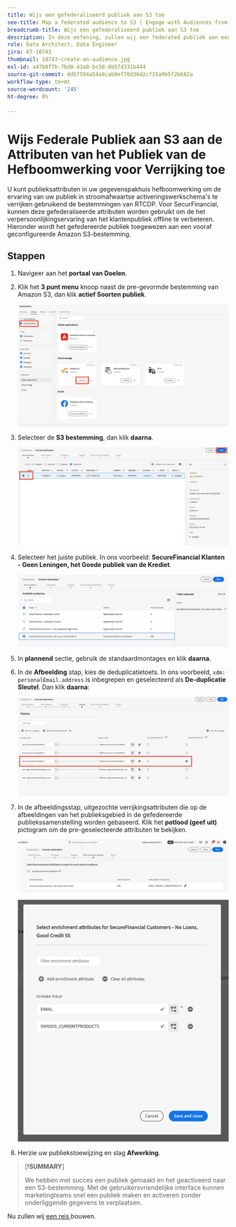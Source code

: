 ```yaml
---
title: Wijs een gefederaliseerd publiek aan S3 toe
seo-title: Map a federated audience to S3 | Engage with Audiences from your Data Warehouse using Federated Audience Composition
breadcrumb-title: Wijs een gefederaliseerd publiek aan S3 toe
description: In deze oefening, zullen wij een federated publiek aan een stroomafwaartse bestemming van Real-Time CDP in kaart brengen om een gepersonaliseerde off-line ervaring te steunen.
role: Data Architect, Data Engineer
jira: KT-18743
thumbnail: 18743-create-an-audience.jpg
exl-id: a47b8f7b-7bd0-43a0-bc58-8b57d331b444
source-git-commit: dd5f594a54a9cab8ef78d36d2cf15a9b5f2b682a
workflow-type: tm+mt
source-wordcount: '245'
ht-degree: 0%

---
```


# Wijs Federale Publiek aan S3 aan de Attributen van het Publiek van de Hefboomwerking voor Verrijking toe

U kunt publieksattributen in uw gegevenspakhuis hefboomwerking om de ervaring van uw publiek in stroomafwaartse activeringswerkschema&#39;s te verrijken gebruikend de bestemmingen van RTCDP. Voor SecurFinancial, kunnen deze gefederaliseerde attributen worden gebruikt om de het verpersoonlijkingservaring van het klantenpubliek offline te verbeteren. Hieronder wordt het gefedereerde publiek toegewezen aan een vooraf geconfigureerde Amazon S3-bestemming.

## Stappen

1. Navigeer aan het **portaal van Doelen**.

2. Klik het **3 punt menu** knoop naast de pre-gevormde bestemming van Amazon S3, dan klik **actief Soorten publiek**.

   ![ activeer-publiek ](assets/activate-audiences.png)

3. Selecteer de **S3 bestemming**, dan klik **daarna**.

   ![ uitgezocht-s3-bestemming ](assets/select-s3-destination.png)

4. Selecteer het juiste publiek. In ons voorbeeld: **SecureFinancial Klanten - Geen Leningen, het Goede publiek van de Krediet**.

   ![ selecteren-s3-publiek ](assets/select-s3-audience.png)

5. In **plannend** sectie, gebruik de standaardmontages en klik **daarna**.

6. In de **Afbeelding** stap, kies de deduplicatietoets. In ons voorbeeld, `xdm: personalEmail.address` is inbegrepen en geselecteerd als **De-duplicatie Sleutel**. Dan klik **daarna**:

   ![ deduplicatie-sleutel ](assets/deduplication-key.png)

7. In de afbeeldingsstap, uitgezochte verrijkingsattributen die op de afbeeldingen van het publieksgebied in de gefedereerde publiekssamenstelling worden gebaseerd. Klik het **potlood (geef uit)** pictogram om de pre-geselecteerde attributen te bekijken.

   ![ geef-attributen uit ](assets/edit-attributes.png)

   ![ definitief-attributen ](assets/final-attribution.png)

8. Herzie uw publiekstoewijzing en slag **Afwerking**.

>[**!SUMMARY**]
>
> We hebben met succes een publiek gemaakt en het geactiveerd naar een S3-bestemming. Met de gebruikersvriendelijke interface kunnen marketingteams snel een publiek maken en activeren zonder onderliggende gegevens te verplaatsen.

Nu zullen wij [ een reis ](build-journey-federated-audience.md) bouwen.
